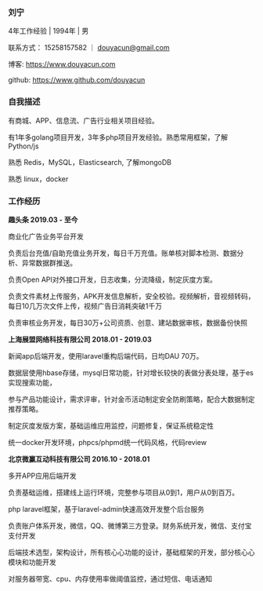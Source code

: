 ### 刘宁

4年工作经验 | 1994年 | 男 

联系方式： 	15258157582 ｜ [douyacun@gmail.com](mailto:douyacun@gmail.com)

博客:			   https://www.douyacun.com

github: 	  	https://www.github.com/douyacun



### 自我描述

有商城、APP、信息流、广告行业相关项目经验。

有1年多golang项目开发，3年多php项目开发经验。熟悉常⽤框架，了解Python/js

熟悉 Redis，MySQL，Elasticsearch, 了解mongoDB

熟悉 linux，docker



### 工作经历

**趣头条 	2019.03 - 至今**

商业化广告业务平台开发

负责后台充值/自助充值业务开发，每日千万充值。账单核对脚本检测、数据分析、异常数据群推送。

负责Open API对外接口开发，日志收集，分流降级，制定灰度方案。

负责文件素材上传服务，APK开发信息解析，安全校验。视频解析，音视频转码，每日10几万次文件上传，视频广告日消耗突破1千万

负责审核业务开发，每日30万+公司资质、创意、建站数据审核，数据备份快照



**上海展盟网络科技有限公司		2018.01 - 2019.03**

新闻app后端开发，使用laravel重构后端代码，日均DAU 70万。

数据层使用hbase存储，mysql日常功能，针对增长较快的表做分表处理，基于es实现搜索功能，

参与产品功能设计，需求评审，针对金币活动制定安全防刷策略，配合大数据制定推荐策略。

制定灰度发版方案，基础运维应用监控，问题修复，保证系统稳定性

统一docker开发环境，phpcs/phpmd统一代码风格，代码review



**北京微赢互动科技有限公司		2016.10 - 2018.01**

多开APP应用后端开发

负责基础运维，搭建线上运行环境，完整参与项目从0到1，用户从0到百万。

php laravel框架，基于laravel-admin快速高效开发整个后台服务

负责账户体系开发，微信，QQ、微博第三方登录。财务系统开发，微信、支付宝支付开发

后端技术选型，架构设计，所有核⼼心功能的设计，基础框架的开发，部分核⼼心模块和功能开发

对服务器带宽、cpu、内存使用率做阈值监控，通过短信、电话通知



